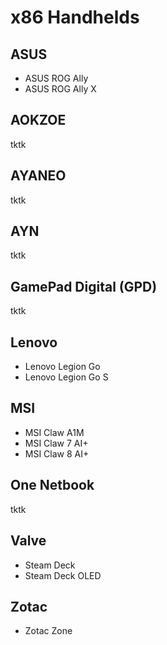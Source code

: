 # x86 Handhelds

## ASUS
- ASUS ROG Ally
- ASUS ROG Ally X
## AOKZOE
tktk
## AYANEO
tktk
## AYN
tktk
## GamePad Digital (GPD)
tktk
## Lenovo
- Lenovo Legion Go
- Lenovo Legion Go S
## MSI
- MSI Claw A1M
- MSI Claw 7 AI+
- MSI Claw 8 AI+
## One Netbook
tktk
## Valve
- Steam Deck
- Steam Deck OLED
## Zotac
- Zotac Zone
